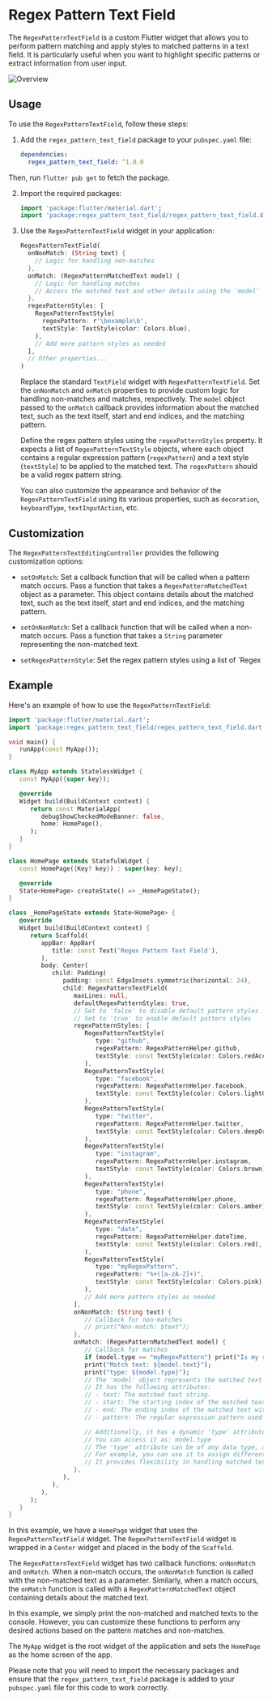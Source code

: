 # Regex Pattern Text Field

The `RegexPatternTextField` is a custom Flutter widget that allows you to perform pattern matching and apply styles to matched patterns in a text field. It is particularly useful when you want to highlight specific patterns or extract information from user input.


![Overview](https://github.com/pablostefan/regex_pattern_text_field/blob/77a958721528ecf8d18c6a284223ebe37d2b4381/readme_contents/regex_pattern_text_field_image.png)


## Usage

To use the `RegexPatternTextField`, follow these steps:

1. Add the `regex_pattern_text_field` package to your `pubspec.yaml` file:

   ```yaml
   dependencies:
     regex_pattern_text_field: ^1.0.0
   ```

Then, run `flutter pub get` to fetch the package.

2. Import the required packages:

   ```dart
   import 'package:flutter/material.dart';
   import 'package:regex_pattern_text_field/regex_pattern_text_field.dart';
   ```

3. Use the `RegexPatternTextField` widget in your application:

   ```dart
   RegexPatternTextField(
     onNonMatch: (String text) {
       // Logic for handling non-matches
     },
     onMatch: (RegexPatternMatchedText model) {
       // Logic for handling matches
       // Access the matched text and other details using the `model` object
     },
     regexPatternStyles: [
       RegexPatternTextStyle(
         regexPattern: r'\bexample\b',
         textStyle: TextStyle(color: Colors.blue),
       ),
       // Add more pattern styles as needed
     ],
     // Other properties...
   )
   ```
   Replace the standard `TextField` widget with `RegexPatternTextField`. Set the `onNonMatch` and `onMatch` properties to provide custom logic for handling non-matches and matches, respectively. The `model` object passed to the `onMatch` callback provides information about the matched text, such as the text itself, start and end indices, and the matching pattern.

   Define the regex pattern styles using the `regexPatternStyles` property. It expects a list of `RegexPatternTextStyle` objects, where each object contains a regular expression pattern (`regexPattern`) and a text style (`textStyle`) to be applied to the matched text. The `regexPattern` should be a valid regex pattern string.

   You can also customize the appearance and behavior of the `RegexPatternTextField` using its various properties, such as `decoration`, `keyboardType`, `textInputAction`, etc.

## Customization

The `RegexPatternTextEditingController` provides the following customization options:

- `setOnMatch`: Set a callback function that will be called when a pattern match occurs. Pass a function that takes a `RegexPatternMatchedText` object as a parameter. This object contains details about the matched text, such as the text itself, start and end indices, and the matching pattern.

- `setOnNonMatch`: Set a callback function that will be called when a non-match occurs. Pass a function that takes a `String` parameter representing the non-matched text.

- `setRegexPatternStyle`: Set the regex pattern styles using a list of `Regex

## Example

Here's an example of how to use the `RegexPatternTextField`:

```dart
import 'package:flutter/material.dart';
import 'package:regex_pattern_text_field/regex_pattern_text_field.dart';

void main() {
   runApp(const MyApp());
}

class MyApp extends StatelessWidget {
   const MyApp({super.key});

   @override
   Widget build(BuildContext context) {
      return const MaterialApp(
         debugShowCheckedModeBanner: false,
         home: HomePage(),
      );
   }
}

class HomePage extends StatefulWidget {
   const HomePage({Key? key}) : super(key: key);

   @override
   State<HomePage> createState() => _HomePageState();
}

class _HomePageState extends State<HomePage> {
   @override
   Widget build(BuildContext context) {
      return Scaffold(
         appBar: AppBar(
            title: const Text('Regex Pattern Text Field'),
         ),
         body: Center(
            child: Padding(
               padding: const EdgeInsets.symmetric(horizontal: 24),
               child: RegexPatternTextField(
                  maxLines: null,
                  defaultRegexPatternStyles: true,
                  // Set to 'false' to disable default pattern styles
                  // Set to 'true' to enable default pattern styles
                  regexPatternStyles: [
                     RegexPatternTextStyle(
                        type: "github",
                        regexPattern: RegexPatternHelper.github,
                        textStyle: const TextStyle(color: Colors.redAccent),
                     ),
                     RegexPatternTextStyle(
                        type: "facebook",
                        regexPattern: RegexPatternHelper.facebook,
                        textStyle: const TextStyle(color: Colors.lightGreen),
                     ),
                     RegexPatternTextStyle(
                        type: "twitter",
                        regexPattern: RegexPatternHelper.twitter,
                        textStyle: const TextStyle(color: Colors.deepOrangeAccent),
                     ),
                     RegexPatternTextStyle(
                        type: "instagram",
                        regexPattern: RegexPatternHelper.instagram,
                        textStyle: const TextStyle(color: Colors.brown),
                     ),
                     RegexPatternTextStyle(
                        type: "phone",
                        regexPattern: RegexPatternHelper.phone,
                        textStyle: const TextStyle(color: Colors.amber),
                     ),
                     RegexPatternTextStyle(
                        type: "date",
                        regexPattern: RegexPatternHelper.dateTime,
                        textStyle: const TextStyle(color: Colors.red),
                     ),
                     RegexPatternTextStyle(
                        type: "myRegexPattern",
                        regexPattern: "%+([a-zA-Z]+)",
                        textStyle: const TextStyle(color: Colors.pink),
                     ),
                     // Add more pattern styles as needed
                  ],
                  onNonMatch: (String text) {
                     // Callback for non-matches
                     // print("Non-match: $text");
                  },
                  onMatch: (RegexPatternMatchedText model) {
                     // Callback for matches
                     if (model.type == "myRegexPattern") print("Is my regex pattern");
                     print("Match text: ${model.text}");
                     print("type: ${model.type}");
                     // The 'model' object represents the matched text and its properties.
                     // It has the following attributes:
                     // - text: The matched text string.
                     // - start: The starting index of the matched text within the entered text.
                     // - end: The ending index of the matched text within the entered text.
                     // - pattern: The regular expression pattern used for matching.

                     // Additionally, it has a dynamic 'type' attribute that can be used to validate the type of the matched text.
                     // You can access it as: model.type
                     // The 'type' attribute can be of any data type, and its usage depends on your application's specific needs.
                     // For example, you can use it to assign different types to different patterns and perform type-specific actions.
                     // It provides flexibility in handling matched text based on its type.
                  },
               ),
            ),
         ),
      );
   }
}
```

In this example, we have a `HomePage` widget that uses the `RegexPatternTextField` widget. The `RegexPatternTextField` widget is wrapped in a `Center` widget and placed in the body of the `Scaffold`.

The `RegexPatternTextField` widget has two callback functions: `onNonMatch` and `onMatch`. When a non-match occurs, the `onNonMatch` function is called with the non-matched text as a parameter. Similarly, when a match occurs, the `onMatch` function is called with a `RegexPatternMatchedText` object containing details about the matched text.

In this example, we simply print the non-matched and matched texts to the console. However, you can customize these functions to perform any desired actions based on the pattern matches and non-matches.

The `MyApp` widget is the root widget of the application and sets the `HomePage` as the home screen of the app.

Please note that you will need to import the necessary packages and ensure that the `regex_pattern_text_field` package is added to your `pubspec.yaml` file for this code to work correctly.
